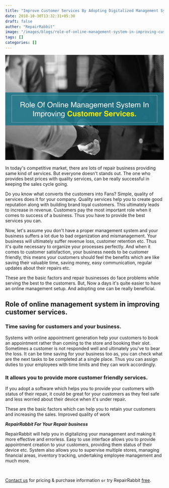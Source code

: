 ```yaml
---
title: "Improve Customer Services By Adopting Digitalized Management System."
date: 2018-10-30T13:32:31+05:30
draft: false
auther: "RepairRabbit"
image: "/images/blogs/role-of-online-management-system-in-improving-customer-services-min.jpg"
tags: []
categories: []
---
```


<img src="/images/blogs/role-of-online-management-system-in-improving-customer-services-min.jpg" />

In today's competitive market, there are lots of repair business providing same kind of services. But everyone doesn't stands out. The one who provides best prices with quality services, can be really successful in keeping the sales cycle going.

Do you know what converts the customers into Fans? Simple, quality of services does it for your company. Quality services help you to create good reputation along with building brand loyal customers. This ultimately leads to increase in revenue. Customers pay the most important role when it comes to success of a business. Thus you have to provide the best services you can.

Now, let's assume you don't have a proper management system and your business suffers a lot due to bad organization and mismanagement. Your business will ultimately suffer revenue loss, customer retention etc. Thus it's quite necessary to organize your processes perfectly. And when it comes to customer satisfaction, your business needs to be customer friendly, this means your customers should feel the benefits which are like saving their valuable time, saving money, easy communication, regular updates about their repairs etc.

These are the basic factors and repair businesses do face problems while serving the best to the customers. But, Now a days it's quite easier to have an online management setup. And adopting one can be really beneficial. 

## Role of online management system in improving customer services.

### Time saving for customers and your business.

Systems with online appointment generation help your customers to book an appointment rather than coming to the store and booking their slot. Sometimes a customer is not responded well and ultimately you've to bear the loss. 
It can be time saving for your business too as, you can check what are the next tasks to be completed at a single place. Thus you can assign duties to your employees with time limits and they can work accordingly.

### It allows you to provide more customer friendly services.

If you adopt a software which helps you to provide your customers with status of their repair, it could be great for your customers as they feel safe and less worried about their device when it's under repair. 

These are the basic factors which can help you to retain your customers and increasing the sales. Improved quality of work

___RepairRabbit For Your Repair business___

RepairRabbit will help you in digitalizing your management and making it more effective and errorless. Easy to use interface allows you to provide appointment creation to your customers, providing them status of their device etc. System also allows you to supervise multiple stores, managing financial areas, inventory tracking, undertaking employee management and much more.

<br>

<a href="mailto:contact@repairrabbit.co?subject=Query of RepairRabbit" target="_blank">Contact us</a> for pricing & purchase information `or` try RepairRabbit <a href="https://demo.repairrabbit.co/admin" rel="noopener" target="_blank" title="RepairRabbit Demo">free</a>.

<br>